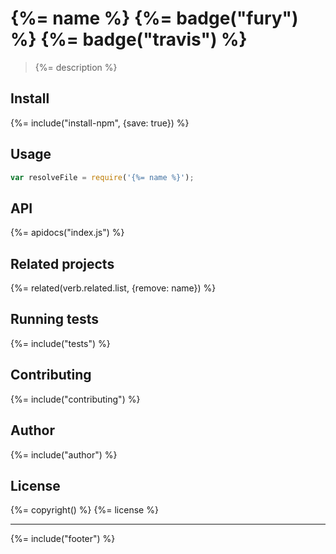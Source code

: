 # {%= name %} {%= badge("fury") %} {%= badge("travis") %}

> {%= description %}

## Install

{%= include("install-npm", {save: true}) %}

## Usage

```js
var resolveFile = require('{%= name %}');
```

## API
{%= apidocs("index.js") %}

## Related projects
{%= related(verb.related.list, {remove: name}) %}

## Running tests
{%= include("tests") %}

## Contributing
{%= include("contributing") %}

## Author
{%= include("author") %}

## License
{%= copyright() %}
{%= license %}

***

{%= include("footer") %}
